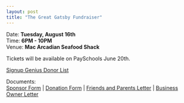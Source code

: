 ```yaml
---
layout: post  
title: "The Great Gatsby Fundraiser"
---
```


Date: **Tuesday, August 16th**  
Time: **6PM - 10PM**  
Venue: **Mac Arcadian Seafood Shack**

Tickets will be available on PaySchools June 20th.

[Signup Genius Donor List](http://www.signupgenius.com/go/20f0a4dafab2ba2f49-donor2)

Documents:  
[Sponsor Form]({{site.link.url}}/assets/forms/Great-Gatsby-2016-Sponsor-Form.pdf) |
[Donation Form]({{site.link.url}}/assets/forms/Great-Gatsby-2016-Donation-Form.pdf) |
[Friends and Parents Letter]({{site.link.url}}/assets/forms/gatsby-friends-and-parent-letter-2016.pdf) |
[Business Owner Letter]({{site.link.url}}/assets/forms/GG_Business_owner_letter-2016.pdf)
